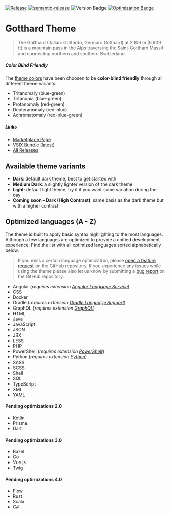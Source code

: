 [![Release](https://github.com/janbiasi/vscode-gotthard-theme/actions/workflows/release.yml/badge.svg)](https://github.com/janbiasi/vscode-gotthard-theme/actions/workflows/release.yml) [![semantic-release](https://img.shields.io/badge/%20%20%F0%9F%93%A6%F0%9F%9A%80-semantic--release-e10079.svg)](https://github.com/semantic-release/semantic-release)
![Version Badge](https://img.shields.io/vscode-marketplace/v/janbiasi.gotthard-theme.svg) [![Optimization Badge](https://img.shields.io/badge/Optimized%20Languages%20%26%20Tools-21-orange.svg)](https://img.shields.io/badge/Optimized%20Languages%20%26%20Tools-21-orange)

# Gotthard Theme

> The Gotthard (Italian: Gottardo, German: Gotthard) at 2,106 m (6,909 ft) is a mountain pass in the Alps traversing the Saint-Gotthard Massif and connecting northern and southern Switzerland.

##### Color Blind Friendly

The [theme colors](https://github.com/janbiasi/vscode-gotthard-theme/blob/main/docs/COLORS.md) have been choosen to be **color-blind friendly** through all different theme variants.

- Tritanomaly (blue-green)
- Tritanopia (blue-green)
- Protanomaly (red-green)
- Deuteranomaly (red-blue)
- Achromatomaly (red-blue-green)

##### Links

- [Marketplace Page](https://marketplace.visualstudio.com/items?itemName=janbiasi.gotthard-theme)
- [VSIX Bundle (latest)](https://github.com/janbiasi/vscode-gotthard-theme/tree/main/bin)
- [All Releases](https://github.com/janbiasi/vscode-gotthard-theme/releases)

## Available theme variants

- **Dark**: default dark theme, best to get started with
- **Medium Dark**: a slightly lighter version of the dark theme
- **Light**: default light theme, try it if you want some variation during the day
- **Coming soon – Dark (High Contrast)**: same basis as the dark theme but with a higher contrast

## Optimized languages (A - Z)

The theme is built to apply basic syntax highlighting to the most languages. Although a few languages are optimized to provide a unified development experience. Find the list with all optimized languages sorted alphabetically below.

> If you miss a certain language optimization, please [open a feature request](https://github.com/janbiasi/vscode-gotthard-theme/issues/new?assignees=&labels=language-optimization&template=language-optimization.md&title=Language+Optimization+%E2%80%93+%3Clanguage%3E) on the GitHub repository. If you experience any issues while using the theme please also let us know by submitting a [bug report](https://github.com/janbiasi/vscode-gotthard-theme/issues/new?assignees=&labels=bug&template=bug-report.md&title=Issue+with+...) on the GitHub repository.

- Angular (_requires extension [Angular Language Service](https://marketplace.visualstudio.com/items?itemName=Angular.ng-template)_)
- CSS
- Docker
- Gradle (_requires extension [Gradle Language Support](https://marketplace.visualstudio.com/items?itemName=naco-siren.gradle-language)_)
- GraphQL (_requires extension [GraphQL](https://marketplace.visualstudio.com/items?itemName=GraphQL.vscode-graphql)_)
- HTML
- Java
- JavaScript
- JSON
- JSX
- LESS
- PHP
- PowerShell (_requires extension [PowerShell](https://marketplace.visualstudio.com/items?itemName=ms-vscode.PowerShell)_)
- Python (_requires extension [Python](https://marketplace.visualstudio.com/items?itemName=ms-python.python)_)
- SASS
- SCSS
- Shell
- SQL
- TypeScript
- XML
- YAML

#### Pending optimizations 2.0

- Kotlin
- Prisma
- Dart

#### Pending optimizations 3.0

- Bazel
- Go
- Vue.js
- Twig

#### Pending optimizations 4.0

- Flow
- Rust
- Scala
- C#
